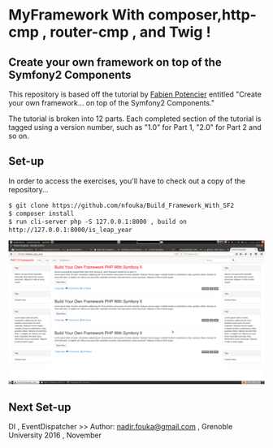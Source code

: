 # MyFramework With composer,http-cmp , router-cmp , and Twig ! 
## Create your own framework on top of the Symfony2 Components
This repository is based off the tutorial by [Fabien Potencier](https://github.com/fabpot) entitled "Create your own framework... on top of the Symfony2 Components."

The tutorial is broken into 12 parts. Each completed section of the tutorial is tagged using a version number, such as "1.0" for Part 1, "2.0" for Part 2 and so on.

## Set-up
In order to access the exercises, you'll have to check out a copy of the repository...

````
$ git clone https://github.com/nfouka/Build_Framework_With_SF2
$ composer install 
$ run cli-server php -S 127.0.0.1:8000 , build on  http://127.0.0.1:8000/is_leap_year
````

<img src="https://raw.githubusercontent.com/nfouka/Build_Framework_With_SF2/master/sf2.png" />

## Next Set-up 
DI , EventDispatcher >> 
Author: <Nadir Fouka> nadir.fouka@gmail.com , Grenoble University 2016 , November
